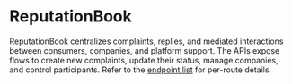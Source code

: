# ReputationBook

ReputationBook centralizes complaints, replies, and mediated interactions between consumers, companies, and platform support. The APIs expose flows to create new complaints, update their status, manage companies, and control participants. Refer to the [endpoint list](Endpoints/README.md) for per-route details.
